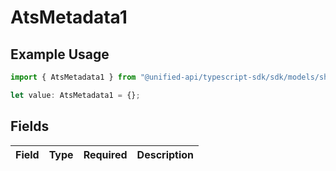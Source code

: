 # AtsMetadata1

## Example Usage

```typescript
import { AtsMetadata1 } from "@unified-api/typescript-sdk/sdk/models/shared";

let value: AtsMetadata1 = {};
```

## Fields

| Field       | Type        | Required    | Description |
| ----------- | ----------- | ----------- | ----------- |